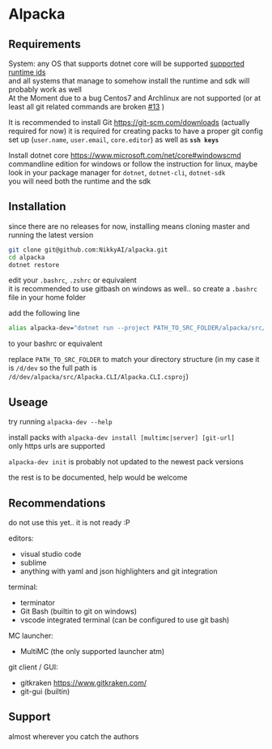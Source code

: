 # Alpacka

## Requirements

System: any OS that supports dotnet core will be supported [supported runtime ids](https://docs.microsoft.com/en-us/dotnet/articles/core/rid-catalog#windows-rids)   
and all systems that manage to somehow install the runtime and sdk will probably work as well   
At the Moment due to a bug Centos7 and Archlinux are not supported (or at least all git related commands are broken [#13](../../issues/13) )

It is recommended to install Git https://git-scm.com/downloads (actually required for now)
it is required for creating packs to have a proper git config set up (`user.name`, `user.email`, `core.editor`) as well as **`ssh keys`**

Install dotnet core https://www.microsoft.com/net/core#windowscmd
commandline edition for windows or follow the instruction for linux, maybe look in your package manager for `dotnet`, `dotnet-cli`, `dotnet-sdk`   
you will need both the runtime and the sdk

## Installation

since there are no releases for now, installing means cloning master and running the latest version

```bash
git clone git@github.com:NikkyAI/alpacka.git
cd alpacka
dotnet restore
```

edit your `.bashrc`, `.zshrc` or equivalent   
it is recommended to use gitbash on windows as well.. so create a `.bashrc` file in your home folder

add the following line
```bash
alias alpacka-dev="dotnet run --project PATH_TO_SRC_FOLDER/alpacka/src/Alpacka.CLI/Alpacka.CLI.csproj"
```
to your bashrc or equivalent

replace `PATH_TO_SRC_FOLDER` to match your directory structure (in my case it is `/d/dev` so the full path is `/d/dev/alpacka/src/Alpacka.CLI/Alpacka.CLI.csproj`)

## Useage

try running `alpacka-dev --help`

install packs with `alpacka-dev install [multimc|server] [git-url]`   
only https urls are supported

`alpacka-dev init` is probably not updated to the newest pack versions

the rest is to be documented, help would be welcome

## Recommendations

do not use this yet.. it is not ready :P

editors:
- visual studio code
- sublime
- anything with yaml and json highlighters and git integration

terminal:
- terminator
- Git Bash (builtin to git on windows)
- vscode integrated terminal (can be configured to use git bash)

MC launcher:
- MultiMC (the only supported launcher atm)

git client / GUI:
- gitkraken https://www.gitkraken.com/
- git-gui (builtin)

## Support

almost wherever you catch the authors
